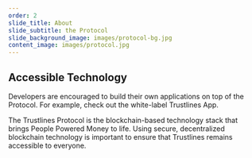 ```yaml
---
order: 2
slide_title: About
slide_subtitle: the Protocol
slide_background_image: images/protocol-bg.jpg
content_image: images/protocol.jpg
---
```


## Accessible Technology

Developers are encouraged to build their own applications on top of the Protocol. For example, check out the white-label Trustlines App.

The Trustlines Protocol is the blockchain-based technology stack that brings People Powered Money to life. Using secure, decentralized blockchain technology is important to ensure that Trustlines remains accessible to everyone.
